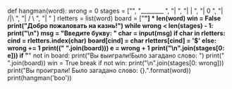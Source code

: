 def hangman(word):
    wrong = 0
    stages = ["",
             "________        ",
             "|               ",
             "|        |      ",
             "|        0      ",
             "|       /|\     ",
             "|       / \     ",
             "|               "
              ]
    rletters = list(word)
    board = ["__"] * len(word)
    win = False
    print("Добро пожаловать на казнь!")
    while wrong < len(stages) - 1:
        print("\n")
        msg = "Введите букву: "
        char = input(msg)
        if char in rletters:
            cind = rletters.index(char)
            board[cind] = char
            rletters[cind] = '$'
        else:
            wrong += 1
        print((" ".join(board)))
        e = wrong + 1
        print("\n".join(stages[0: e]))
        if "__" not in board:
            print("Вы выиграли!Было загадано слово: ")
            print(" ".join(board))
            win = True
            break
    if not win:
        print("\n".join(stages[0: wrong]))
        print("Вы проиграли! Было загадано слово: {}.".format(word))
print(hangman('boo'))
